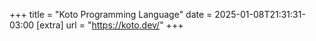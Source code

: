 +++
title = "Koto Programming Language"
date = 2025-01-08T21:31:31-03:00
[extra]
url = "https://koto.dev/"
+++
